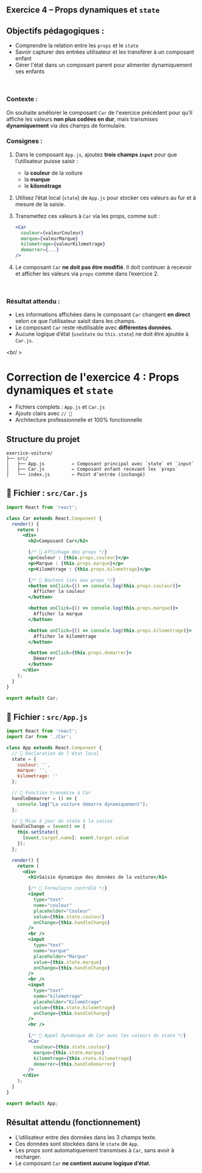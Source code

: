 ## Exercice 4 – Props dynamiques et `state`

## Objectifs pédagogiques :

* Comprendre la relation entre les `props` et le `state`
* Savoir capturer des entrées utilisateur et les transférer à un composant enfant
* Gérer l'état dans un composant parent pour alimenter dynamiquement ses enfants

<br/>

### Contexte :

On souhaite améliorer le composant `Car` de l'exercice précédent pour qu’il affiche les valeurs **non plus codées en dur**, mais transmises **dynamiquement** via des champs de formulaire.



### Consignes :

1. Dans le composant `App.js`, ajoutez **trois champs `input`** pour que l’utilisateur puisse saisir :

   * la **couleur** de la voiture
   * la **marque**
   * le **kilométrage**

2. Utilisez l’état local (`state`) de `App.js` pour stocker ces valeurs au fur et à mesure de la saisie.

3. Transmettez ces valeurs à `Car` via les props, comme suit :

   ```jsx
   <Car
     couleur={valeurCouleur}
     marque={valeurMarque}
     kilometrage={valeurKilometrage}
     demarrer={...}
   />
   ```

4. Le composant `Car` **ne doit pas être modifié**. Il doit continuer à recevoir et afficher les valeurs via `props` comme dans l’exercice 2.

<br/>

### Résultat attendu :

* Les informations affichées dans le composant `Car` changent **en direct** selon ce que l’utilisateur saisit dans les champs.
* Le composant `Car` reste réutilisable avec **différentes données**.
* Aucune logique d’état (`useState` ou `this.state`) ne doit être ajoutée à `Car.js`.



<br/ >


# Correction de l'exercice 4 : Props dynamiques et `state`


* Fichiers complets : `App.js` et `Car.js`
* Ajouts clairs avec `// 🔽`
* Architecture professionnelle et 100% fonctionnelle

##  Structure du projet

```
exercice-voiture/
├── src/
│   ├── App.js          ← Composant principal avec `state` et `input`
│   ├── Car.js          ← Composant enfant recevant les `props`
│   └── index.js        ← Point d’entrée (inchangé)
```



## 📄 Fichier : `src/Car.js`

```jsx
import React from 'react';

class Car extends React.Component {
  render() {
    return (
      <div>
        <h2>Composant Car</h2>

        {/* 🔽 Affichage des props */}
        <p>Couleur : {this.props.couleur}</p>
        <p>Marque : {this.props.marque}</p>
        <p>Kilométrage : {this.props.kilometrage}</p>

        {/* 🔽 Boutons liés aux props */}
        <button onClick={() => console.log(this.props.couleur)}>
          Afficher la couleur
        </button>

        <button onClick={() => console.log(this.props.marque)}>
          Afficher la marque
        </button>

        <button onClick={() => console.log(this.props.kilometrage)}>
          Afficher le kilométrage
        </button>

        <button onClick={this.props.demarrer}>
          Démarrer
        </button>
      </div>
    );
  }
}

export default Car;
```



## 📄 Fichier : `src/App.js`

```jsx
import React from 'react';
import Car from './Car';

class App extends React.Component {
  // 🔽 Déclaration de l'état local
  state = {
    couleur: '',
    marque: '',
    kilometrage: ''
  };

  // 🔽 Fonction transmise à Car
  handleDemarrer = () => {
    console.log("La voiture démarre dynamiquement");
  };

  // 🔽 Mise à jour du state à la saisie
  handleChange = (event) => {
    this.setState({
      [event.target.name]: event.target.value
    });
  };

  render() {
    return (
      <div>
        <h1>Saisie dynamique des données de la voiture</h1>

        {/* 🔽 Formulaire contrôlé */}
        <input
          type="text"
          name="couleur"
          placeholder="Couleur"
          value={this.state.couleur}
          onChange={this.handleChange}
        />
        <br />
        <input
          type="text"
          name="marque"
          placeholder="Marque"
          value={this.state.marque}
          onChange={this.handleChange}
        />
        <br />
        <input
          type="text"
          name="kilometrage"
          placeholder="Kilométrage"
          value={this.state.kilometrage}
          onChange={this.handleChange}
        />
        <hr />

        {/* 🔽 Appel dynamique de Car avec les valeurs du state */}
        <Car
          couleur={this.state.couleur}
          marque={this.state.marque}
          kilometrage={this.state.kilometrage}
          demarrer={this.handleDemarrer}
        />
      </div>
    );
  }
}

export default App;
```



##  Résultat attendu (fonctionnement)

* L’utilisateur entre des données dans les 3 champs texte.
* Ces données sont stockées dans le `state` de `App`.
* Les props sont automatiquement transmises à `Car`, sans avoir à recharger.
* Le composant `Car` **ne contient aucune logique d’état**.



